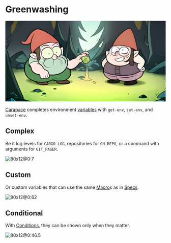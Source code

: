 # Greenwashing

![](./greenwashing/banner.png)

[Carapace] completes environment [variables] with `get-env`, `set-env`, and `unset-env`.

## Complex

Be it log levels for `CARGO_LOG`, repositories for `GH_REPO`, or a command with arguments for `GIT_PAGER`.

![80x12@0:7](./greenwashing/complex.cast)

## Custom

Or custom variables that can use the same [Macro]s as in [Specs].

![80x12@0:62](./greenwashing/custom.cast)

## Conditional

With [Conditions], they can be shown only when they matter.

![80x12@0:46.5](./greenwashing/condition.cast)

[Carapace]:https://carapace.sh
[variables]:https://carapace-sh.github.io/carapace-bin/variable.html
[Macro]:https://carapace-sh.github.io/carapace-bin/spec/macros.html
[Specs]:https://carapace-sh.github.io/carapace-bin/spec.html
[Conditions]:https://carapace-sh.github.io/carapace-bin/variable/conditions.html
